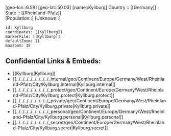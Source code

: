 ﻿---
location: [50.03,6.58] 
mapzoom: [7,12] 
mapmarker: city 
type: City
tags:
- geo/City


SpocWebEntityId: 31723
isDeleted: false
confidential: public

---
[geo-lon::6.58] 
[geo-lat::50.03] 
[name::Kyllburg] 
Country :: [[Germany]]  
State :: [[Rheinland-Pfalz]]  
[Population::] 
[Unknown::] 


```leaflet
id: Kyllburg
coordinates: [[Kyllburg]] 
markerFile: [[Kyllburg]] 
defaultZoom: 11 
maxZoom: 18
```


## Confidential Links & Embeds: 
- [[Kyllburg|Kyllburg]]  
- [[../../../../../../../../_internal/geo/Continent/Europe/Germany/West/Rheinland-Pfalz/City/Kyllburg.internal|Kyllburg.internal]] 
- [[../../../../../../../../_protect/geo/Continent/Europe/Germany/West/Rheinland-Pfalz/City/Kyllburg.protect|Kyllburg.protect]] 
- [[../../../../../../../../_private/geo/Continent/Europe/Germany/West/Rheinland-Pfalz/City/Kyllburg.private|Kyllburg.private]] 
- [[../../../../../../../../_personal/geo/Continent/Europe/Germany/West/Rheinland-Pfalz/City/Kyllburg.personal|Kyllburg.personal]] 
- [[../../../../../../../../_secret/geo/Continent/Europe/Germany/West/Rheinland-Pfalz/City/Kyllburg.secret|Kyllburg.secret]] 
